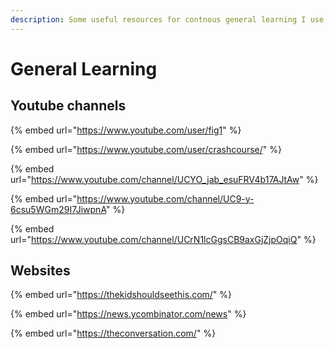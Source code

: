 ```yaml
---
description: Some useful resources for contnous general learning I use
---
```


# General Learning

## Youtube channels

{% embed url="https://www.youtube.com/user/fig1" %}

{% embed url="https://www.youtube.com/user/crashcourse/" %}

{% embed url="https://www.youtube.com/channel/UCYO_jab_esuFRV4b17AJtAw" %}

{% embed url="https://www.youtube.com/channel/UC9-y-6csu5WGm29I7JiwpnA" %}

{% embed url="https://www.youtube.com/channel/UCrN1lcGgsCB9axGjZjpOqiQ" %}



## Websites

{% embed url="https://thekidshouldseethis.com/" %}

{% embed url="https://news.ycombinator.com/news" %}

{% embed url="https://theconversation.com/" %}

